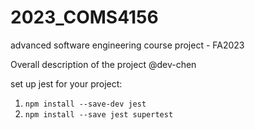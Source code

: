 # 2023_COMS4156

advanced software engineering course project - FA2023

Overall description of the project @dev-chen


set up jest for your project:

1. `npm install --save-dev jest`
2. `npm install --save jest supertest`
